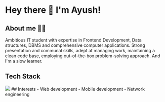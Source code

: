 # Hey there 👋 I'm Ayush!

## About me 🧑‍💻
Ambitious IT student with expertise in Frontend Development, Data structures, DBMS and comprehensive computer applications.
Strong presentation and communal skills, adept at managing work, maintaining a clean code base, employing out-of-the-box problem-solving approach. And I'm a slow learner.

## Tech Stack
<img src="https://img.shields.io/badge/HTML5-E34F26?style=for-the-badge&logo=html5&logoColor=white](https://sdmntpreastus.oaiusercontent.com/files/00000000-02b0-61f9-9ea1-dbda718fafa2/raw?se=2025-08-15T18%3A49%3A31Z&sp=r&sv=2024-08-04&sr=b&scid=c3184e4b-3e9b-5b85-be8b-9285f9787cae&skoid=02b7f7b5-29f8-416a-aeb6-99464748559d&sktid=a48cca56-e6da-484e-a814-9c849652bcb3&skt=2025-08-15T01%3A46%3A42Z&ske=2025-08-16T01%3A46%3A42Z&sks=b&skv=2024-08-04&sig=y7YDaBxYTbf7qa7Pme3V6VA%2BSXLSoROcVY2uz3nu/hc%3D" />
## Interests
- Web development
- Mobile development
- Network engineering

